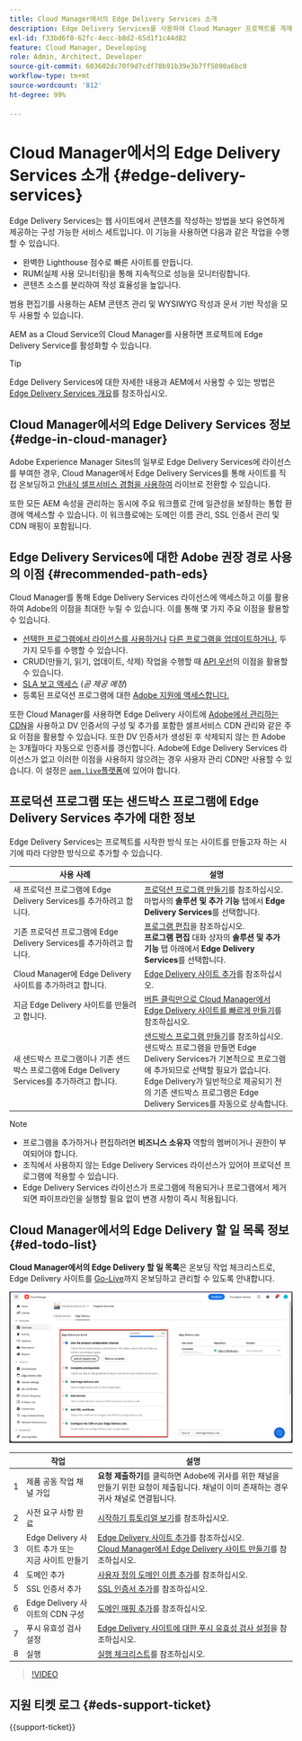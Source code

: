 ```yaml
---
title: Cloud Manager에서의 Edge Delivery Services 소개
description: Edge Delivery Services를 사용하여 Cloud Manager 프로젝트를 게재하는 방법을 알아봅니다.
exl-id: f33bd6f0-62fc-4ecc-b8d2-65d1f1c44d82
feature: Cloud Manager, Developing
role: Admin, Architect, Developer
source-git-commit: 603602dc70f9d7cdf78b91b39e3b7ff5090a6bc0
workflow-type: tm+mt
source-wordcount: '812'
ht-degree: 99%

---
```



# Cloud Manager에서의 Edge Delivery Services 소개 {#edge-delivery-services}

Edge Delivery Services는 웹 사이트에서 콘텐츠를 작성하는 방법을 보다 유연하게 제공하는 구성 가능한 서비스 세트입니다. 이 기능을 사용하면 다음과 같은 작업을 수행할 수 있습니다.

* 완벽한 Lighthouse 점수로 빠른 사이트를 만듭니다.
* RUM(실제 사용 모니터링)을 통해 지속적으로 성능을 모니터링합니다.
* 콘텐츠 소스를 분리하여 작성 효율성을 높입니다.

범용 편집기를 사용하는 AEM 콘텐츠 관리 및 WYSIWYG 작성과 문서 기반 작성을 모두 사용할 수 있습니다.

AEM as a Cloud Service의 Cloud Manager를 사용하면 프로젝트에 Edge Delivery Service를 활성화할 수 있습니다.

>[!TIP]
>
>Edge Delivery Services에 대한 자세한 내용과 AEM에서 사용할 수 있는 방법은 [Edge Delivery Services 개요](/help/edge/overview.md)를 참조하십시오.

## Cloud Manager에서의 Edge Delivery Services 정보 {#edge-in-cloud-manager}

Adobe Experience Manager Sites의 일부로 Edge Delivery Services에 라이선스를 부여한 경우, Cloud Manager에서 Edge Delivery Services를 통해 사이트를 직접 온보딩하고 [안내식 셀프서비스 경험을 사용하여](/help/implementing/cloud-manager/getting-access-to-aem-in-cloud/creating-production-programs.md) 라이브로 전환할 수 있습니다.

또한 모든 AEM 속성을 관리하는 동시에 주요 워크플로 간에 일관성을 보장하는 통합 환경에 액세스할 수 있습니다. 이 워크플로에는 도메인 이름 관리, SSL 인증서 관리 및 CDN 매핑이 포함됩니다.

## Edge Delivery Services에 대한 Adobe 권장 경로 사용의 이점 {#recommended-path-eds}

Cloud Manager를 통해 Edge Delivery Services 라이선스에 액세스하고 이를 활용하여 Adobe의 이점을 최대한 누릴 수 있습니다. 이를 통해 몇 가지 주요 이점을 활용할 수 있습니다.

* [선택한 프로그램에서 라이선스를 사용하거나](/help/implementing/cloud-manager/edge-delivery/add-edge-delivery-site.md) [다른 프로그램을 업데이트하거나](/help/implementing/cloud-manager/edge-delivery/manage-edge-delivery-sites.md), 두 가지 모두를 수행할 수 있습니다.
* CRUD(만들기, 읽기, 업데이트, 삭제) 작업을 수행할 때 [API 우선](https://developer.adobe.com/experience-cloud/experience-manager-apis/)의 이점을 활용할 수 있습니다.
* [SLA 보고 액세스](/help/implementing/cloud-manager/sla-reporting.md) (*곧 제공 예정*)
* 등록된 프로덕션 프로그램에 대한 [Adobe 지원에 액세스합니다.](/help/edge/overview.md#support-ticket)

또한 Cloud Manager를 사용하면 Edge Delivery 사이트에 [Adobe에서 관리하는 CDN](/help/implementing/dispatcher/cdn.md#aem-managed-cdn)을 사용하고 DV 인증서의 구성 및 추가를 포함한 셀프서비스 CDN 관리와 같은 주요 이점을 활용할 수 있습니다. 또한 DV 인증서가 생성된 후 삭제되지 않는 한 Adobe는 3개월마다 자동으로 인증서를 갱신합니다. Adobe에 Edge Delivery Services 라이선스가 없고 이러한 이점을 사용하지 않으려는 경우 사용자 관리 CDN만 사용할 수 있습니다. 이 설정은 [`aem.live`플랫폼](https://www.aem.live/docs/go-live-checklist#cdn-configuration)에 있어야 합니다.

## 프로덕션 프로그램 또는 샌드박스 프로그램에 Edge Delivery Services 추가에 대한 정보

Edge Delivery Services는 프로젝트를 시작한 방식 또는 사이트를 만들고자 하는 시기에 따라 다양한 방식으로 추가할 수 있습니다.

| 사용 사례 | 설명 |
| --- | --- |
| 새 프로덕션 프로그램에 Edge Delivery Services를 추가하려고 합니다. | [프로덕션 프로그램 만들기](/help/implementing/cloud-manager/getting-access-to-aem-in-cloud/creating-production-programs.md)를 참조하십시오.<br>마법사의 **솔루션 및 추가 기능** 탭에서 **Edge Delivery Services**&#x200B;를 선택합니다. |
| 기존 프로덕션 프로그램에 Edge Delivery Services를 추가하려고 합니다. | [프로그램 편집](/help/implementing/cloud-manager/getting-access-to-aem-in-cloud/editing-programs.md)을 참조하십시오.<br>**프로그램 편집** 대화 상자의 **솔루션 및 추가 기능** 탭 아래에서 **Edge Delivery Services**&#x200B;를 선택합니다. |
| Cloud Manager에 Edge Delivery 사이트를 추가하려고 합니다. | [Edge Delivery 사이트 추가](/help/implementing/cloud-manager/edge-delivery/add-edge-delivery-site.md)를 참조하십시오. |
| 지금 Edge Delivery 사이트를 만들려고 합니다. | [버튼 클릭만으로 Cloud Manager에서 Edge Delivery 사이트를 빠르게 만들기](/help/implementing/cloud-manager/edge-delivery/create-edge-delivery-site.md)를 참조하십시오. |
| 새 샌드박스 프로그램이나 기존 샌드박스 프로그램에 Edge Delivery Services를 추가하려고 합니다. | [샌드박스 프로그램 만들기](/help/implementing/cloud-manager/getting-access-to-aem-in-cloud/creating-sandbox-programs.md)를 참조하십시오.<br>샌드박스 프로그램을 만들면 Edge Delivery Services가 기본적으로 프로그램에 추가되므로 선택할 필요가 없습니다.<br>Edge Delivery가 일반적으로 제공되기 전의 기존 샌드박스 프로그램은 Edge Delivery Services를 자동으로 상속합니다. |

>[!NOTE]
>
>* 프로그램을 추가하거나 편집하려면 **비즈니스 소유자** 역할의 멤버이거나 권한이 부여되어야 합니다.
>* 조직에서 사용하지 않는 Edge Delivery Services 라이선스가 있어야 프로덕션 프로그램에 적용할 수 있습니다.
>* Edge Delivery Services 라이선스가 프로그램에 적용되거나 프로그램에서 제거되면 파이프라인을 실행할 필요 없이 변경 사항이 즉시 적용됩니다.


## Cloud Manager에서의 Edge Delivery 할 일 목록 정보 {#ed-todo-list}

<!-- &#x2460; for "1" inside circle -->

**Cloud Manager에서의 Edge Delivery 할 일 목록**&#x200B;은 온보딩 작업 체크리스트로, Edge Delivery 사이트를 [Go-Live](/help/journey-onboarding/go-live-checklist.md)까지 온보딩하고 관리할 수 있도록 안내합니다.

![Cloud Manager의 Edge Delivery 사이트에서 할 일 목록.](/help/implementing/cloud-manager/assets/cm-eds-todo-list.png)

|   | 작업 | 설명 |
| --- | --- | --- |
| 1 | 제품 공동 작업 채널 가입 | **요청 제출하기**&#x200B;를 클릭하면 Adobe에 귀사를 위한 채널을 만들기 위한 요청이 제출됩니다. 채널이 이미 존재하는 경우 귀사 채널로 연결됩니다. |
| 2 | 사전 요구 사항 완료 | [시작하기 튜토리얼 보기](https://www.aem.live/developer/tutorial)를 참조하십시오. |
| 3 | Edge Delivery 사이트 추가 또는 <br>지금 사이트 만들기 | [Edge Delivery 사이트 추가](#eds-add-site)를 참조하십시오.<br>[Cloud Manager에서 Edge Delivery 사이트 만들기](/help/implementing/cloud-manager/edge-delivery/create-edge-delivery-site.md)를 참조하십시오. |
| 4 | 도메인 추가 | [사용자 정의 도메인 이름 추가](/help/implementing/cloud-manager/custom-domain-names/add-custom-domain-name.md)를 참조하십시오. |
| 5 | SSL 인증서 추가 | [SSL 인증서 추가](/help/implementing/cloud-manager/managing-ssl-certifications/add-ssl-certificate.md)를 참조하십시오. |
| 6 | Edge Delivery 사이트의 CDN 구성 | [도메인 매핑 추가](/help/implementing/cloud-manager/domain-mappings/add-domain-mapping.md)를 참조하십시오. |
| 7 | 푸시 유효성 검사 설정 | [Edge Delivery 사이트에 대한 푸시 유효성 검사 설정](/help/implementing/cloud-manager/edge-delivery/cdn-setup-push-invalidation.md)을 참조하십시오. |
| 8 | 실행 | [실행 체크리스트](/help/edge/docs/go-live-checklist.md)를 참조하십시오. |

>[!VIDEO](https://video.tv.adobe.com/v/3441568?learn=on&captions=kor)

## 지원 티켓 로그 {#eds-support-ticket}

{{support-ticket}}



